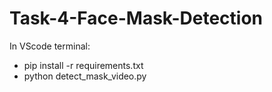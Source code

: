 # Task-4-Face-Mask-Detection
In VScode terminal:
- pip install -r requirements.txt
- python detect_mask_video.py

